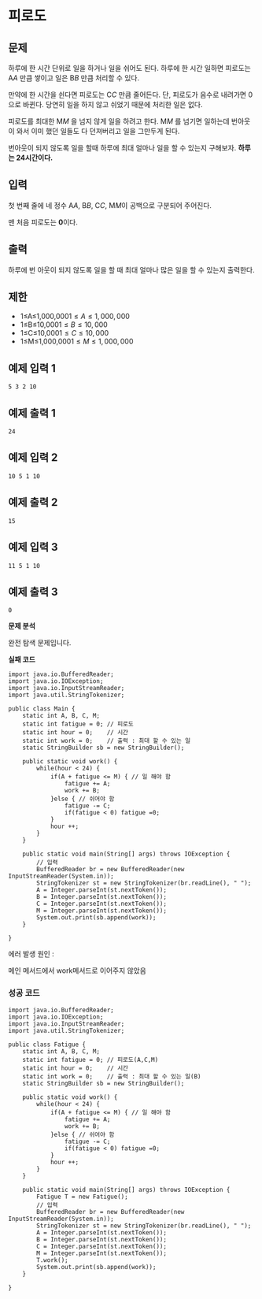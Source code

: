 # 피로도



## 문제

하루에 한 시간 단위로 일을 하거나 일을 쉬어도 된다. 하루에 한 시간 일하면 피로도는 A$A$ 만큼 쌓이고 일은 B$B$ 만큼 처리할 수 있다.

만약에 한 시간을 쉰다면 피로도는 C$C$ 만큼 줄어든다. 단, 피로도가 음수로 내려가면 0으로 바뀐다. 당연히 일을 하지 않고 쉬었기 때문에 처리한 일은 없다.

피로도를 최대한 M$M$ 을 넘지 않게 일을 하려고 한다. M$M$ 를 넘기면 일하는데 번아웃이 와서 이미 했던 일들도 다 던져버리고 일을 그만두게 된다.

번아웃이 되지 않도록 일을 할때 하루에 최대 얼마나 일을 할 수 있는지 구해보자. **하루는 24시간이다.**

## 입력

첫 번째 줄에 네 정수 A$A$, B$B$, C$C$, M$M$이 공백으로 구분되어 주어진다.

맨 처음 피로도는 **0**이다.

## 출력

하루에 번 아웃이 되지 않도록 일을 할 때 최대 얼마나 많은 일을 할 수 있는지 출력한다.

## 제한

-  1≤A≤1,000,000$1 \le A \le 1,000,000$ 
-  1≤B≤10,000$1 \le B \le 10,000$ 
-  1≤C≤10,000$1 \le C \le 10,000$ 
-  1≤M≤1,000,000$1 \le M \le 1,000,000$ 

## 예제 입력 1 

```
5 3 2 10
```

## 예제 출력 1 

```
24
```

## 예제 입력 2 

```
10 5 1 10
```

## 예제 출력 2 

```
15
```

## 예제 입력 3 

```
11 5 1 10
```

## 예제 출력 3 

```
0
```

 

 

**문제 분석**

완전 탐색 문제입니다.

 

**실패 코드**

```
import java.io.BufferedReader;
import java.io.IOException;
import java.io.InputStreamReader;
import java.util.StringTokenizer;

public class Main { 
	static int A, B, C, M;
	static int fatigue = 0; // 피로도
	static int hour = 0; 	// 시간
	static int work = 0; 	// 출력 : 최대 할 수 있는 일
	static StringBuilder sb = new StringBuilder();

	public static void work() {
		while(hour < 24) {
			if(A + fatigue <= M) { // 일 해야 함
				fatigue += A;
				work += B;
			}else { // 쉬어야 함
				fatigue -= C;
				if(fatigue < 0) fatigue =0;
			}
			hour ++;
		}
	}
	
	public static void main(String[] args) throws IOException {
		// 입력
		BufferedReader br = new BufferedReader(new InputStreamReader(System.in));	
		StringTokenizer st = new StringTokenizer(br.readLine(), " ");
		A = Integer.parseInt(st.nextToken());
		B = Integer.parseInt(st.nextToken());
		C = Integer.parseInt(st.nextToken());
		M = Integer.parseInt(st.nextToken());
		System.out.print(sb.append(work));
	}

}
```

에러 발생 원인 : 

메인 메서드에서 work메서드로 이어주지 않았음

 

### **성공 코드**

```
import java.io.BufferedReader;
import java.io.IOException;
import java.io.InputStreamReader;
import java.util.StringTokenizer;

public class Fatigue { 
	static int A, B, C, M;
	static int fatigue = 0; // 피로도(A,C,M)
	static int hour = 0; 	// 시간
	static int work = 0; 	// 출력 : 최대 할 수 있는 일(B)
	static StringBuilder sb = new StringBuilder();

	public static void work() {
		while(hour < 24) {
			if(A + fatigue <= M) { // 일 해야 함
				fatigue += A;
				work += B;
			}else { // 쉬어야 함
				fatigue -= C;
				if(fatigue < 0) fatigue =0;
			}
			hour ++;
		}
	}
	
	public static void main(String[] args) throws IOException {
		Fatigue T = new Fatigue();
		// 입력
		BufferedReader br = new BufferedReader(new InputStreamReader(System.in));	
		StringTokenizer st = new StringTokenizer(br.readLine(), " ");
		A = Integer.parseInt(st.nextToken());
		B = Integer.parseInt(st.nextToken());
		C = Integer.parseInt(st.nextToken());
		M = Integer.parseInt(st.nextToken());
		T.work();
		System.out.print(sb.append(work));
	}

}
```
